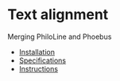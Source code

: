 # Text alignment
Merging PhiloLine and Phoebus

* [Installation](https://github.com/ARTFL-Project/alignment/blob/master/docs/installation.md)
* [Specifications](https://github.com/ARTFL-Project/alignment/blob/master/docs/specification.md)
* [Instructions](https://github.com/ARTFL-Project/alignment/blob/master/docs/instructions.md)
